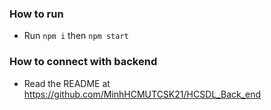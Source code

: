 ### How to run

- Run `npm i` then `npm start`

### How to connect with backend

- Read the README at https://github.com/MinhHCMUTCSK21/HCSDL_Back_end
